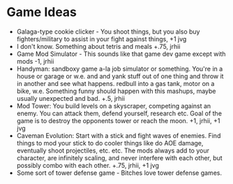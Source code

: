 # Game Ideas

 - Galaga-type cookie clicker - You shoot things, but you also buy fighters/military to assist in your fight against things, +1 jvg
 - I don't know.  Something about tetris and meals +.75, jrhii
 - Game Mod Simulator - This sounds like that game dev game except with mods -1, jrhii
 - Handyman: sandboxy game a-la job simulator or something.  You're in a house or garage or w.e. and and yank stuff out of one thing and throw it in another and see what happens.  redbull into a gas tank, motor on a bike, w.e.  Something funny should happen with this mashups, maybe usually unexpected and bad. +.5, jrhii
 - Mod Tower: You build levels on a skyscraper, competing against an enemy.  You can attack them, defend yourself, research etc.  Goal of the game is to destroy the opponents tower or reach the moon. +1, jrhii, +1 jvg
 - Caveman Evolution: Start with a stick and fight waves of enemies.  Find things to mod your stick to do cooler things like do AOE damage, eventually shoot projectiles, etc. etc.  The mods always add to your character, are infinitely scaling, and never interfere with each other, but possibly combo with each other.   +.75, jrhii, +1 jvg
 - Some sort of tower defense game - Bitches love tower defense games. 
